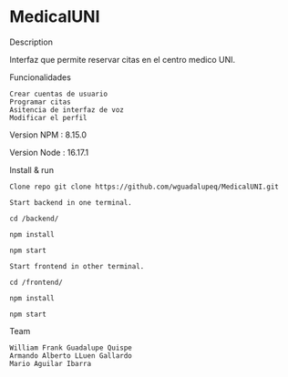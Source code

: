 # MedicalUNI


Description

Interfaz que permite reservar citas en el centro medico UNI.

Funcionalidades

    Crear cuentas de usuario
    Programar citas
    Asitencia de interfaz de voz
    Modificar el perfil

Version NPM : 8.15.0

Version Node : 16.17.1

Install & run

    Clone repo git clone https://github.com/wguadalupeq/MedicalUNI.git

    Start backend in one terminal.

    cd /backend/

    npm install

    npm start

    Start frontend in other terminal.

    cd /frontend/

    npm install

    npm start


Team

    William Frank Guadalupe Quispe
    Armando Alberto LLuen Gallardo
    Mario Aguilar Ibarra
    
